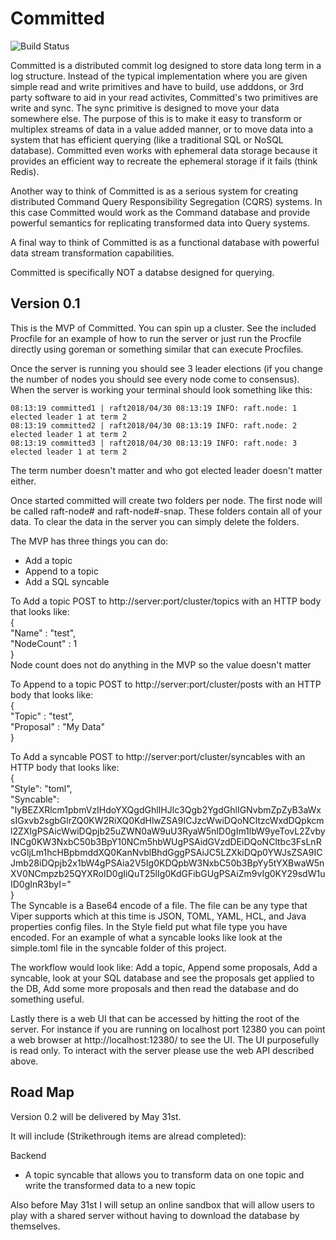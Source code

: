 # Committed

![Build Status](https://app.codeship.com/projects/28313820-8549-0137-dc4f-2289976f1a49/status?branch=master)

Committed is a distributed commit log designed to store data long term in a log structure. Instead of the typical implementation where you are given simple read and write primitives and have to build, use adddons, or 3rd party software to aid in your read activites, Committed's two primitives are write and sync. The sync primitive is designed to move your data somewhere else. The purpose of this is to make it easy to transform or multiplex streams of data in a value added manner, or to move data into a system that has efficient querying (like a traditional SQL or NoSQL database). Committed even works with ephemeral data storage because it provides an efficient way to recreate the ephemeral storage if it fails (think Redis).

Another way to think of Committed is as a serious system for creating distributed Command Query Responsibility Segregation (CQRS) systems. In this case Committed would work as the Command database and provide powerful semantics for replicating transformed data into Query systems.

A final way to think of Committed is as a functional database with powerful data stream transformation capabilities.

Committed is specifically NOT a databse designed for querying.

## Version 0.1
This is the MVP of Committed. You can spin up a cluster. See the included Procfile for an example of how to run the server or just run the Procfile directly using goreman or something similar that can execute Procfiles.

Once the server is running you should see 3 leader elections (if you change the number of nodes you should see every node come to consensus). When the server is working your terminal should look something like this:

```
08:13:19 committed1 | raft2018/04/30 08:13:19 INFO: raft.node: 1 elected leader 1 at term 2  
08:13:19 committed2 | raft2018/04/30 08:13:19 INFO: raft.node: 2 elected leader 1 at term 2  
08:13:19 committed3 | raft2018/04/30 08:13:19 INFO: raft.node: 3 elected leader 1 at term 2  
```

The term number doesn't matter and who got elected leader doesn't matter either.

Once started committed will create two folders per node. The first node will be called raft-node# and raft-node#-snap. These folders contain all of your data. To clear the data in the server you can simply delete the folders.

The MVP has three things you can do:

* Add a topic
* Append to a topic
* Add a SQL syncable

To Add a topic POST to http://server:port/cluster/topics with an HTTP body that looks like:  
{  
	"Name" : "test",  
	"NodeCount" : 1  
}  
Node count does not do anything in the MVP so the value doesn't matter

To Append to a topic POST to http://server:port/cluster/posts with an HTTP body that looks like:  
{  
	"Topic" : "test",  
	"Proposal" : "My Data"  
}  

To Add a syncable POST to http://server:port/cluster/syncables with an HTTP body that looks like:  
{  
	"Style": "toml",  
	"Syncable": "IyBEZXRlcm1pbmVzIHdoYXQgdGhlIHJlc3Qgb2YgdGhlIGNvbmZpZyB3aWxsIGxvb2sgbGlrZQ0KW2RiXQ0KdHlwZSA9ICJzcWwiDQoNCltzcWxdDQpkcml2ZXIgPSAicWwiDQpjb25uZWN0aW9uU3RyaW5nID0gIm1lbW9yeTovL2ZvbyINCg0KW3NxbC50b3BpY10NCm5hbWUgPSAidGVzdDEiDQoNCltbc3FsLnRvcGljLm1hcHBpbmddXQ0KanNvblBhdGggPSAiJC5LZXkiDQp0YWJsZSA9ICJmb28iDQpjb2x1bW4gPSAia2V5Ig0KDQpbW3NxbC50b3BpYy5tYXBwaW5nXV0NCmpzb25QYXRoID0gIiQuT25lIg0KdGFibGUgPSAiZm9vIg0KY29sdW1uID0gInR3byI="  
}  
The Syncable is a Base64 encode of a file. The file can be any type that Viper supports which at this time is JSON, TOML, YAML, HCL, and Java properties config files. In the Style field put what file type you have encoded. For an example of what a syncable looks like look at the simple.toml file in the syncable folder of this project.

The workflow would look like: Add a topic, Append some proposals, Add a syncable, look at your SQL database and see the proposals get applied to the DB, Add some more proposals and then read the database and do something useful.

Lastly there is a web UI that can be accessed by hitting the root of the server. For instance if you are running on localhost port 12380 you can point a web browser at http://localhost:12380/ to see the UI. The UI purposefully is read only. To interact with the server please use the web API described above.

## Road Map

Version 0.2 will be delivered by May 31st.

It will include (Strikethrough items are alread completed):

Backend
* A topic syncable that allows you to transform data on one topic and write the transformed data to a new topic

Also before May 31st I will setup an online sandbox that will allow users to play with a shared server without having to download the database by themselves.

